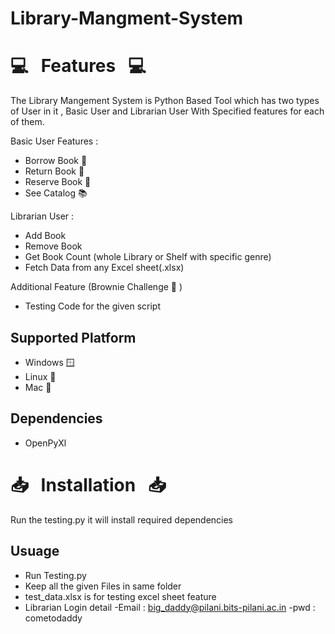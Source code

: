 #                                                          Library-Mangment-System
# :computer: &nbsp; Features &nbsp; :computer:

The Library Mangement System is Python Based Tool which has two types of User in it , Basic User and Librarian User With Specified  features for each of them.

Basic User Features : 
* Borrow Book :blue_book:
* Return Book :ledger:
* Reserve Book :orange_book:
* See Catalog :books:

Librarian User :
* Add Book
* Remove Book
* Get Book Count (whole Library or Shelf with specific genre)
* Fetch Data from any Excel sheet(.xlsx)

Additional Feature (Brownie Challenge :cake: )
* Testing Code for the given script 

## Supported Platform
* Windows :window:
* Linux :penguin:
* Mac :apple:

## Dependencies
* OpenPyXl

# :inbox_tray: &nbsp; Installation &nbsp; :inbox_tray:
Run the testing.py it will install required dependencies 

## Usuage 
* Run Testing.py 
* Keep all the given Files in same folder 
* test_data.xlsx is for testing excel sheet feature  
* Librarian Login detail 
   -Email : big_daddy@pilani.bits-pilani.ac.in
   -pwd : cometodaddy
